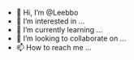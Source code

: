 - 👋 Hi, I’m @Leebbo
- 👀 I’m interested in ...
- 🌱 I’m currently learning ...
- 💞️ I’m looking to collaborate on ...
- 📫 How to reach me ...

<!---
Leebbo/Leebbo is a ✨ special ✨ repository because its `README.md` (this file) appears on your GitHub profile.
You can click the Preview link to take a look at your changes.
--->
